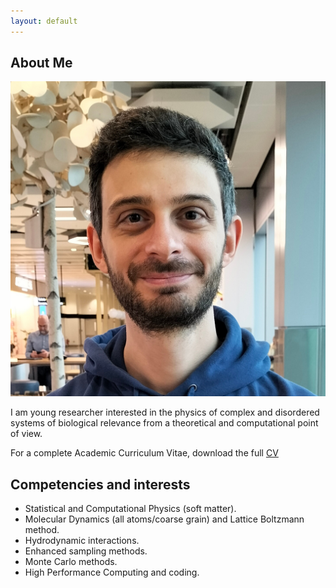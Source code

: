 ```yaml
---
layout: default
---
```


## About Me

<img class="profile-picture" src="./images/photo.jpg">

I am young researcher interested in the physics of complex and disordered systems of biological relevance from a theoretical and computational point of view.

For a complete Academic Curriculum Vitae, download the full [CV](./Iorio_CV.pdf)

## Competencies and interests

* Statistical and Computational Physics (soft matter).
* Molecular Dynamics (all atoms/coarse grain) and Lattice Boltzmann method.
* Hydrodynamic interactions.
* Enhanced sampling methods.
* Monte Carlo methods.
* High Performance Computing and coding.
